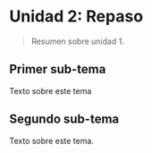 # Unidad 2: Repaso

> Resumen sobre unidad 1.


## Primer sub-tema

Texto sobre este tema

## Segundo sub-tema

Texto sobre este tema.




